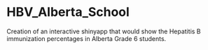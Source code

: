 # HBV_Alberta_School
Creation of an interactive shinyapp that would show the Hepatitis B immunization percentages in Alberta Grade 6 students.
